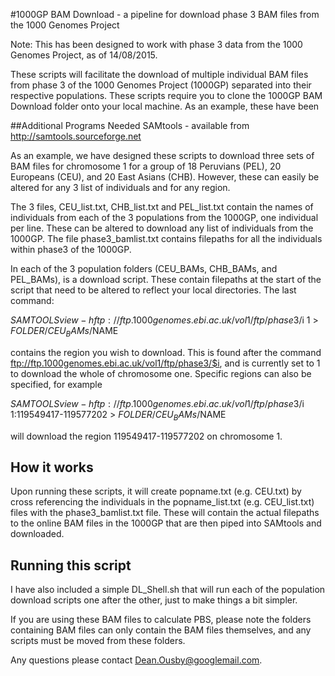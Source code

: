 #1000GP BAM Download - a pipeline for download phase 3 BAM files from the 1000 Genomes Project

Note: This has been designed to work with phase 3 data from the 1000 Genomes Project, as of 14/08/2015.

These scripts will facilitate the download of multiple individual BAM files from phase 3 of the 1000 Genomes Project (1000GP) separated into their respective populations. These scripts require you to clone the 1000GP BAM Download folder onto your local machine. As an example, these have been

##Additional Programs Needed
SAMtools - available from http://samtools.sourceforge.net

As an example, we have designed these scripts to download three sets of BAM files for chromosome 1 for a group of 18 Peruvians (PEL), 20 Europeans (CEU), and 20 East Asians (CHB). However, these can easily be altered for any 3 list of individuals and for any region.

The 3 files, CEU_list.txt, CHB_list.txt and PEL_list.txt contain the names of individuals from each of the 3 populations from the 1000GP, one individual per line. These can be altered to download any list of individuals from the 1000GP. The file phase3_bamlist.txt contains filepaths for all the individuals within phase3 of the 1000GP.

In each of the 3 population folders (CEU_BAMs, CHB_BAMs, and PEL_BAMs), is a download script. These contain filepaths at the start of the script that need to be altered to reflect your local directories. The last command:

$SAMTOOLS view -h ftp://ftp.1000genomes.ebi.ac.uk/vol1/ftp/phase3/$i 1 > $FOLDER/CEU_BAMs/$NAME

contains the region you wish to download. This is found after the command ftp://ftp.1000genomes.ebi.ac.uk/vol1/ftp/phase3/$i, and is currently set to 1 to download the whole of chromosome one. Specific regions can also be specified, for example 

$SAMTOOLS view -h ftp://ftp.1000genomes.ebi.ac.uk/vol1/ftp/phase3/$i 1:119549417-119577202 > $FOLDER/CEU_BAMs/$NAME

will download the region 119549417-119577202 on chromosome 1. 

## How it works

Upon running these scripts, it will create popname.txt (e.g. CEU.txt) by cross referencing the individuals in the popname_list.txt (e.g. CEU_list.txt) files with the phase3_bamlist.txt file. These will contain the actual filepaths to the online BAM files in the 1000GP that are then piped into SAMtools and downloaded.

## Running this script

I have also included a simple DL_Shell.sh that will run each of the population download scripts one after the other, just to make things a bit simpler.

If you are using these BAM files to calculate PBS, please note the folders containing BAM files can only contain the BAM files themselves, and any scripts must be moved from these folders.

Any questions please contact Dean.Ousby@googlemail.com.